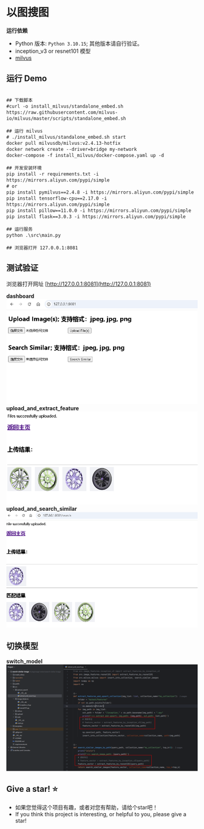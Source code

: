 # 以图搜图

**运行依赖**

* Python 版本: `Python 3.10.15`; 其他版本请自行验证。
* inception_v3 or resnet101 模型
* [milvus](https://milvus.io/)


## 运行 Demo

```shell

## 下载脚本
#curl -o install_milvus/standalone_embed.sh https://raw.githubusercontent.com/milvus-io/milvus/master/scripts/standalone_embed.sh 

## 运行 milvus
# ./install_milvus/standalone_embed.sh start
docker pull milvusdb/milvus:v2.4.13-hotfix
docker network create --driver=bridge my-network
docker-compose -f install_milvus/docker-compose.yaml up -d

## 开发安装环境
pip install -r requirements.txt -i https://mirrors.aliyun.com/pypi/simple
# or
pip install pymilvus==2.4.8 -i https://mirrors.aliyun.com/pypi/simple
pip install tensorflow-cpu==2.17.0 -i https://mirrors.aliyun.com/pypi/simple
pip install pillow==11.0.0 -i https://mirrors.aliyun.com/pypi/simple
pip install flask==3.0.3 -i https://mirrors.aliyun.com/pypi/simple

## 运行服务
python .\src\main.py

## 浏览器打开 127.0.0.1:8081
```

## 测试验证

浏览器打开网址 [http://127.0.0.1:8081](http://127.0.0.1:8081)

**dashboard**
![dashboard](./public/dashboard.png)
**upload_and_extract_feature**
![upload_and_extract_feature](./public/upload_and_extract_feature.png)
**upload_and_search_similar**
![upload_and_search_similar](./public/upload_and_search_similar.png)

## 切换模型

**switch_model**
![switch_model](./public/switch_model.png)

## Give a star! ⭐

* 如果您觉得这个项目有趣，或者对您有帮助，请给个star吧！
* If you think this project is interesting, or helpful to you, please give a star!